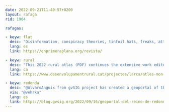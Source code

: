 ```yaml
---
date: 2022-09-21T11:40:57+0200 
layout: rafaga
rid: 1904

rafagas:

- keyw: flat
  desc: "Disinformation, conspiracy theories, tinfoil hats, freaks, attention seekers, half-truths, and many other weirdities on this flat earth magazine in Spanish."
  lang: es
  link: https://enprimeraplana.org/revista/

- keyw: rural
  desc: "This 2022 rural atlas (PDF) continues the extensive work edited in 2009 and 2015 to understand the rural landscape in Catalonia."
  lang: ca
  link: https://www.desenvolupamentrural.cat/projectes/larca/atles-mon-rural-2022

- keyw: redonda
  desc: "@AlvaroAnguix from gvSIG project has created a geoportal of the Kingdom of Redonda (a small Caribbean Island) in honor its last king, the writer Javier Marías, who passed away in September 2022"
  via: "@vehrka"
  lang: es
  link: https://blog.gvsig.org/2022/09/16/geoportal-del-reino-de-redonda/
---
```

